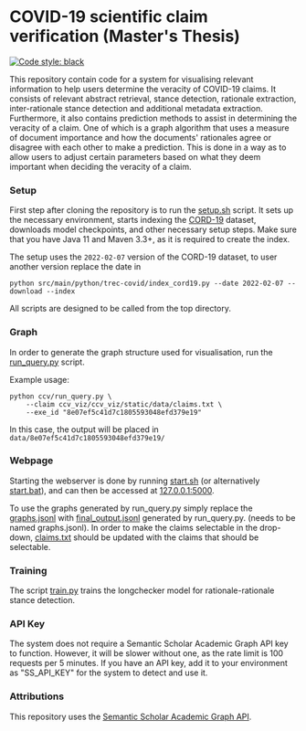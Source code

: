 # COVID-19 scientific claim verification (Master's Thesis)
[![Code style: black](https://img.shields.io/badge/code%20style-black-000000.svg)](https://github.com/psf/black)

This repository contain code for a system for visualising relevant information to help users determine the veracity of COVID-19 claims. It consists of relevant abstract retrieval, stance detection, rationale extraction, inter-rationale stance detection and additional metadata extraction. Furthermore, it also contains prediction methods to assist in determining the veracity of a claim. One of which is a graph algorithm that uses a measure of document importance and how the documents' rationales agree or disagree with each other to make a prediction. This is done in a way as to allow users to adjust certain parameters based on what they deem important when deciding the veracity of a claim. 

### Setup
First step after cloning the repository is to run the [setup.sh](scripts/setup.sh) script. It sets up the necessary environment, starts indexing the [CORD-19](https://github.com/allenai/cord19) dataset, downloads model checkpoints, and other necessary setup steps. Make sure that you have Java 11 and Maven 3.3+, as it is required to create the index.

The setup uses the `2022-02-07` version of the CORD-19 dataset, to user another version replace the date in
```
python src/main/python/trec-covid/index_cord19.py --date 2022-02-07 --download --index
```
All scripts are designed to be called from the top directory.

### Graph
In order to generate the graph structure used for visualisation, run the [run_query.py](ccv/run_query.py) script.

Example usage:
```
python ccv/run_query.py \
    --claim ccv_viz/ccv_viz/static/data/claims.txt \
    --exe_id "8e07ef5c41d7c1805593048efd379e19"
```

In this case, the output will be placed in `data/8e07ef5c41d7c1805593048efd379e19/`

### Webpage
Starting the webserver is done by running [start.sh](ccv_viz/start.sh) (or alternatively [start.bat](ccv_viz/start.bat)), and can then be accessed at [127.0.0.1:5000](http://127.0.0.1:5000/).

To use the graphs generated by run_query.py simply replace the [graphs.jsonl](/ccv_viz/ccv_viz/static/data/graphs.jsonl) with [final_output.jsonl](data/8e07ef5c41d7c1805593048efd379e19/final_output.jsonl) generated by run_query.py. (needs to be named graphs.jsonl). In order to make the claims selectable in the drop-down, [claims.txt](/ccv_viz/ccv_viz/static/data/claims.txt) should be updated with the claims that should be selectable.

### Training
The script [train.py](ccv/train.py) trains the longchecker model for rationale-rationale stance detection.

### API Key
The system does not require a Semantic Scholar Academic Graph API key to function. However, it will be slower without one, as the rate limit is 100 requests per 5 minutes. If you have an API key, add it to your environment as "SS_API_KEY" for the system to detect and use it.

### Attributions
This repository uses the [Semantic Scholar Academic Graph API](https://www.semanticscholar.org/product/api).
